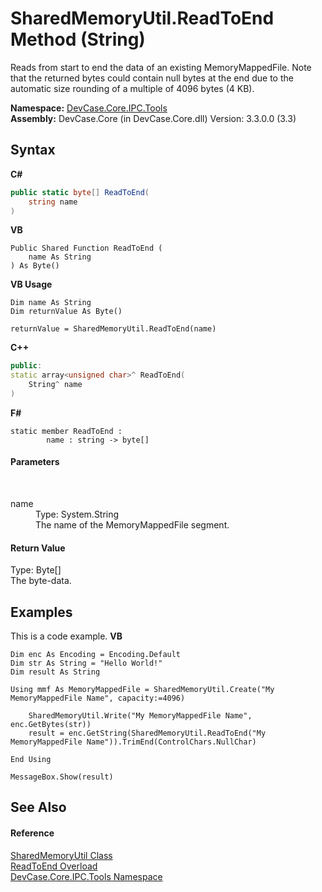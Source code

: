# SharedMemoryUtil.ReadToEnd Method (String)
 

Reads from start to end the data of an existing MemoryMappedFile. Note that the returned bytes could contain null bytes at the end due to the automatic size rounding of a multiple of 4096 bytes (4 KB).

**Namespace:**&nbsp;<a href="N_DevCase_Core_IPC_Tools">DevCase.Core.IPC.Tools</a><br />**Assembly:**&nbsp;DevCase.Core (in DevCase.Core.dll) Version: 3.3.0.0 (3.3)

## Syntax

**C#**<br />
``` C#
public static byte[] ReadToEnd(
	string name
)
```

**VB**<br />
``` VB
Public Shared Function ReadToEnd ( 
	name As String
) As Byte()
```

**VB Usage**<br />
``` VB Usage
Dim name As String
Dim returnValue As Byte()

returnValue = SharedMemoryUtil.ReadToEnd(name)
```

**C++**<br />
``` C++
public:
static array<unsigned char>^ ReadToEnd(
	String^ name
)
```

**F#**<br />
``` F#
static member ReadToEnd : 
        name : string -> byte[] 

```


#### Parameters
&nbsp;<dl><dt>name</dt><dd>Type: System.String<br />The name of the MemoryMappedFile segment.</dd></dl>

#### Return Value
Type: Byte[]<br />The byte-data.

## Examples
This is a code example. 
**VB**<br />
``` VB
Dim enc As Encoding = Encoding.Default
Dim str As String = "Hello World!"
Dim result As String

Using mmf As MemoryMappedFile = SharedMemoryUtil.Create("My MemoryMappedFile Name", capacity:=4096)

    SharedMemoryUtil.Write("My MemoryMappedFile Name", enc.GetBytes(str))
    result = enc.GetString(SharedMemoryUtil.ReadToEnd("My MemoryMappedFile Name")).TrimEnd(ControlChars.NullChar)

End Using

MessageBox.Show(result)
```


## See Also


#### Reference
<a href="T_DevCase_Core_IPC_Tools_SharedMemoryUtil">SharedMemoryUtil Class</a><br /><a href="Overload_DevCase_Core_IPC_Tools_SharedMemoryUtil_ReadToEnd">ReadToEnd Overload</a><br /><a href="N_DevCase_Core_IPC_Tools">DevCase.Core.IPC.Tools Namespace</a><br />